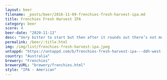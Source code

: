 ```yaml
---
layout: beer
filename: _posts/beer/2016-11-09-frenchies-fresh-harvest-ipa.md
title: Frenchies Fresh Harvest IPA
category: beer
score: 4
beer-date: "2020-11-13"
desc: "Very bitter to start but then after it rounds out there’s not much left. Maybe I shouldn’t have ordered craft beer from a burger shop"
permalink: /beer/:title.html
img: /img/list/frenchies-fresh-harvest-ipa.jpeg
untappd: "https://untappd.com/b/frenchies-fresh-harvest-ipa---ddh-west-coast-ipa/3735192"
country: "Australia"
brewery: "Frenchies"
breweryURL: "brewery/frenchies.html"
style: "IPA - American"
---
```

